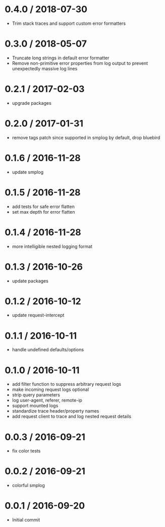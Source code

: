 
0.4.0 / 2018-07-30
==================

  * Trim stack traces and support custom error formatters

0.3.0 / 2018-05-07
==================

  * Truncate long strings in default error formatter
  * Remove non-primitive error properties from log output to prevent unexpectedly massive log lines

0.2.1 / 2017-02-03
==================

  * upgrade packages

0.2.0 / 2017-01-31
==================

  * remove tags patch since supported in smplog by default, drop bluebird

0.1.6 / 2016-11-28
==================

  * update smplog

0.1.5 / 2016-11-28
==================

  * add tests for safe error flatten
  * set max depth for error flatten

0.1.4 / 2016-11-28
==================

  * more intelligible nested logging format

0.1.3 / 2016-10-26
==================

  * update packages

0.1.2 / 2016-10-12
==================

  * update request-intercept

0.1.1 / 2016-10-11
==================

  * handle undefined defaults/options

0.1.0 / 2016-10-11
==================

  * add filter function to suppress arbitrary request logs
  * make incoming request logs optional
  * strip query parameters
  * log user-agent, referer, remote-ip
  * support mounted logs
  * standardize trace header/property names
  * add request client to trace and log nested request details

0.0.3 / 2016-09-21
==================

  * fix color tests

0.0.2 / 2016-09-21
==================

  * colorful smplog

0.0.1 / 2016-09-20
==================

  * Initial commit
